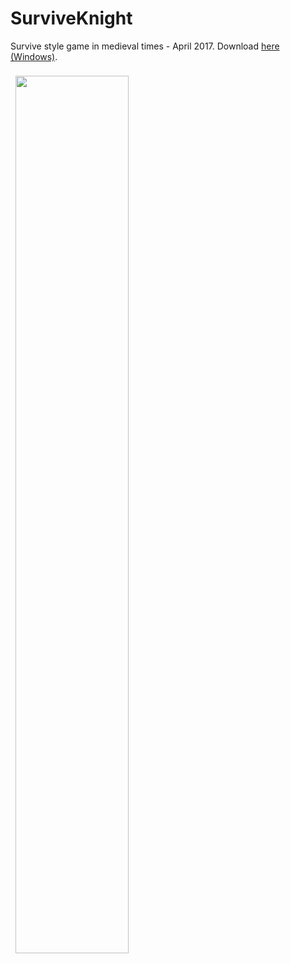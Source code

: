 # SurviveKnight

Survive style game in medieval times - April 2017.
Download [here (Windows)](https://github.com/alejo9604/SurviveKnight/releases/tag/1.0).

<img width=60% src="http://alejoalvarez.com/assets/images/SurviveKnight.png" style="padding: 0.5rem">
